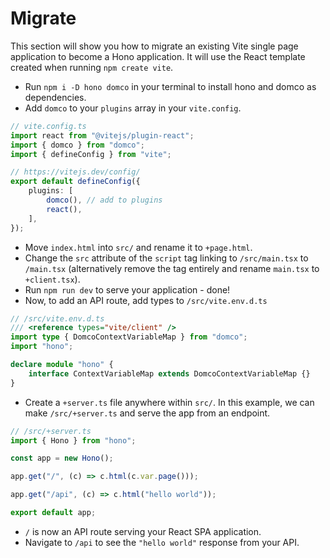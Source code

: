 # Migrate

This section will show you how to migrate an existing Vite single page application to become a Hono application. It will use the React template created when running `npm create vite`.

- Run `npm i -D hono domco` in your terminal to install hono and domco as dependencies.
- Add `domco` to your `plugins` array in your `vite.config`.

<!-- // prettier-ignore -->

```ts {3,9}
// vite.config.ts
import react from "@vitejs/plugin-react";
import { domco } from "domco";
import { defineConfig } from "vite";

// https://vitejs.dev/config/
export default defineConfig({
	plugins: [
		domco(), // add to plugins
		react(),
	],
});
```

- Move `index.html` into `src/` and rename it to `+page.html`.
- Change the `src` attribute of the `script` tag linking to `/src/main.tsx` to `/main.tsx` (alternatively remove the tag entirely and rename `main.tsx` to `+client.tsx`).
- Run `npm run dev` to serve your application - done!
- Now, to add an API route, add types to `/src/vite.env.d.ts`

```ts {3-8}
// /src/vite.env.d.ts
/// <reference types="vite/client" />
import type { DomcoContextVariableMap } from "domco";
import "hono";

declare module "hono" {
	interface ContextVariableMap extends DomcoContextVariableMap {}
}
```

- Create a `+server.ts` file anywhere within `src/`. In this example, we can make `/src/+server.ts` and serve the app from an endpoint.

```ts
// /src/+server.ts
import { Hono } from "hono";

const app = new Hono();

app.get("/", (c) => c.html(c.var.page()));

app.get("/api", (c) => c.html("hello world"));

export default app;
```

- `/` is now an API route serving your React SPA application.
- Navigate to `/api` to see the `"hello world"` response from your API.
